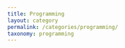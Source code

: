 ```yaml
---
title: Programming
layout: category
permalink: /categories/programming/
taxonomy: programming
---
```

